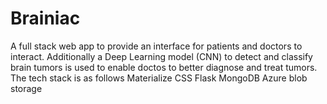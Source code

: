 # Brainiac
A full stack web app to provide an interface for patients and doctors to interact.
Additionally a  Deep Learning model (CNN) to detect and classify brain tumors is used to enable doctos to better diagnose and treat tumors.
The tech stack is as follows
Materialize CSS
Flask
MongoDB
Azure blob storage
